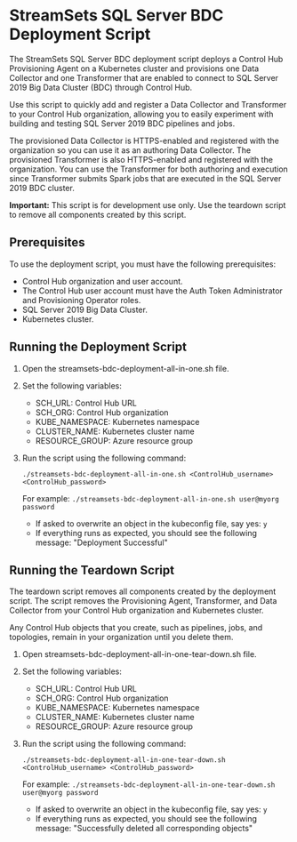 # StreamSets SQL Server BDC Deployment Script

The StreamSets SQL Server BDC deployment script deploys a Control Hub Provisioning Agent on a Kubernetes cluster and provisions one Data Collector and one Transformer that are enabled to connect to SQL Server 2019 Big Data Cluster (BDC) through Control Hub. 

Use this script to quickly add and register a Data Collector and Transformer to your Control Hub organization, allowing you to easily experiment with building and testing SQL Server 2019 BDC pipelines and jobs.

The provisioned Data Collector is HTTPS-enabled and registered with the organization so you can use it as an authoring Data Collector. The provisioned Transformer is also HTTPS-enabled and registered with the organization. You can use the Transformer for both authoring and execution since Transformer submits Spark jobs that are executed in the SQL Server 2019 BDC cluster.

**Important:** This script is for development use only. Use the teardown script to remove all components created by this script.

## Prerequisites

To use the deployment script, you must have the following prerequisites:

- Control Hub organization and user account. 
- The Control Hub user account must have the Auth Token Administrator and Provisioning Operator roles.
- SQL Server 2019 Big Data Cluster.
- Kubernetes cluster.

## Running the Deployment Script


1. Open the streamsets-bdc-deployment-all-in-one.sh file.

2. Set the following variables:
   * SCH_URL: Control Hub URL
   * SCH_ORG: Control Hub organization
   * KUBE_NAMESPACE: Kubernetes namespace
   * CLUSTER_NAME: Kubernetes cluster name
   * RESOURCE_GROUP: Azure resource group
 
3. Run the script using the following command: 

   ```./streamsets-bdc-deployment-all-in-one.sh <ControlHub_username> <ControlHub_password>```

   For example: `./streamsets-bdc-deployment-all-in-one.sh user@myorg password`

    - If asked to overwrite an object in the kubeconfig file, say yes: `y`
    - If everything runs as expected, you should see the following message: "Deployment Successful"

## Running the Teardown Script

The teardown script removes all components created by the deployment script. The script removes the Provisioning Agent, Transformer, and Data Collector from your Control Hub organization and Kubernetes cluster. 

Any Control Hub objects that you create, such as pipelines, jobs, and topologies, remain in your organization until you delete them.

1. Open streamsets-bdc-deployment-all-in-one-tear-down.sh file.

2. Set the following variables:
   * SCH_URL: Control Hub URL
   * SCH_ORG: Control Hub organization
   * KUBE_NAMESPACE: Kubernetes namespace
   * CLUSTER_NAME: Kubernetes cluster name
   * RESOURCE_GROUP: Azure resource group

3. Run the script using the following command:
 
   ```./streamsets-bdc-deployment-all-in-one-tear-down.sh <ControlHub_username> <ControlHub_password>```

   For example: `./streamsets-bdc-deployment-all-in-one-tear-down.sh user@myorg password`

   - If asked to overwrite an object in the kubeconfig file, say yes: `y`
   - If everything runs as expected, you should see the following message: "Successfully deleted all corresponding objects"
